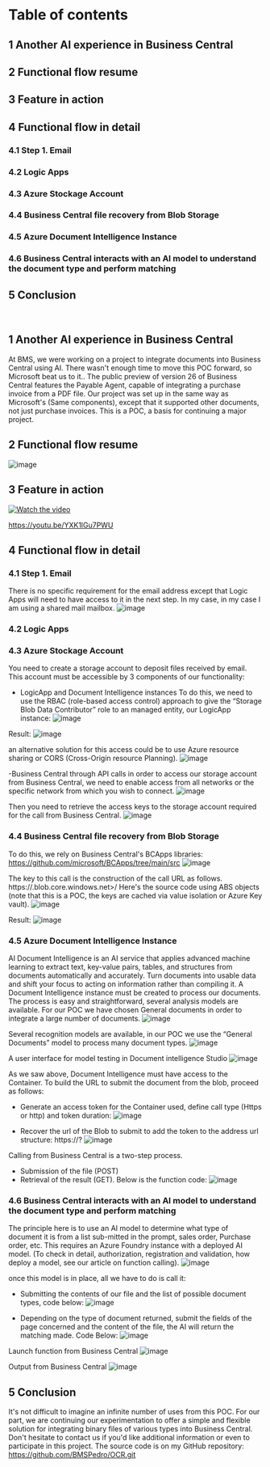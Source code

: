 # Table of contents
## 1	Another AI experience in Business Central
## 2	Functional flow resume
## 3	Feature in action
## 4	Functional flow in detail
### 4.1	Step 1. Email	
### 4.2	Logic Apps
### 4.3	Azure Stockage Account
### 4.4	Business Central file recovery from Blob Storage
### 4.5	Azure Document Intelligence Instance
### 4.6	Business Central interacts with an AI model to understand the document type and perform matching
## 5 Conclusion
 
## 1	  Another AI experience in Business Central
At BMS, we were working on a project to integrate documents into Business Central using AI. There wasn't enough time to move this POC forward, so Microsoft beat us to it.. The public preview of version 26 of Business Central features the Payable Agent, capable of integrating a purchase invoice from a PDF file.
Our project was set up in the same way as Microsoft's (Same components), except that it supported other documents, not just purchase invoices.
This is a POC, a basis for continuing a major project.

## 2	  Functional flow resume
 ![image](https://github.com/user-attachments/assets/3823d348-77ff-4629-8ab3-a256a10a5dc5)

## 3	 Feature in action

[![Watch the video](https://img.youtube.com/vi/YXK1lGu7PWU/0.jpg)](https://www.youtube.com/watch?v=_YXK1lGu7PWU)

https://youtu.be/YXK1lGu7PWU

## 4	Functional flow in detail
### 4.1	 Step 1. Email
There is no specific requirement for the email address except that Logic Apps will need to have access to it in the next step. In my case, in my case I am using a shared mail mailbox.
![image](https://github.com/user-attachments/assets/1393d519-8b8e-4727-a01d-6bf285113dc2)
 
### 4.2	Logic Apps


### 4.3	Azure Stockage Account
You need to create a storage account to deposit files received by email. This account must be accessible by 3 components of our functionality:
- LogicApp and Document Intelligence instances
To do this, we need to use the RBAC (role-based access control) approach to give the “Storage Blob Data Contributor” role to an managed entity, our LogicApp instance:
 ![image](https://github.com/user-attachments/assets/1794ec57-56fc-411e-9e39-566b1ee6ea83)


Result:
![image](https://github.com/user-attachments/assets/6874ee87-3d35-4fd0-a816-10ec02cc4e99)

an alternative solution for this access could be to use Azure resource sharing or CORS (Cross-Origin resource Planning).
![image](https://github.com/user-attachments/assets/88b4a4bb-f437-49c1-9e51-4e8368b81524)

 
-Business Central through API calls
in order to access our storage account from Business Central, we need to enable access from all networks or the specific network from which you wish to connect.
![image](https://github.com/user-attachments/assets/64175836-5a35-471b-922f-f5f7a33cd17d)

Then you need to retrieve the access keys to the storage account required for the call from Business Central.
![image](https://github.com/user-attachments/assets/fa55a059-dd11-458f-ab50-85dabad35e0c)

 
### 4.4	Business Central file recovery from Blob Storage
To do this, we rely on Business Central's BCApps libraries: https://github.com/microsoft/BCApps/tree/main/src
![image](https://github.com/user-attachments/assets/431cdab7-3be0-47fa-b965-6802309a084c)
 
The key to this call is the construction of the call URL as follows. 
https://<storage account name>.blob.core.windows.net>/<Container name>
Here's the source code using ABS objects (note that this is a POC, the keys are cached via value isolation or Azure Key vault).
![image](https://github.com/user-attachments/assets/8f3b08da-1c58-4faa-99d2-f0f5ef40104f)

Result:
![image](https://github.com/user-attachments/assets/8fbd3d27-4a24-4fdd-8ac3-b3c3658d2989)

### 4.5	Azure Document Intelligence Instance
AI Document Intelligence is an AI service that applies advanced machine learning to extract text, key-value pairs, tables, and structures from documents automatically and accurately. Turn documents into usable data and shift your focus to acting on information rather than compiling it. 
A Document Intelligence instance must be created to process our documents. The process is easy and straightforward, several analysis models are available. For our POC we have chosen General documents in order to integrate a large number of documents.
![image](https://github.com/user-attachments/assets/b1995080-3da3-435d-8e76-df97f9b1527e)

Several recognition models are available, in our POC we use the “General Documents” model to process many document types.
![image](https://github.com/user-attachments/assets/3b10910f-615e-453e-afdb-360b92902a75)
 
A user interface for model testing in Document intelligence Studio
![image](https://github.com/user-attachments/assets/4d57785b-fc14-4074-92da-374f6acbb5d9)
 
As we saw above, Document Intelligence must have access to the Container.
To build the URL to submit the document from the blob, proceed as follows:
- Generate an access token for the Container used, define call type (Https or http) and token duration:
![image](https://github.com/user-attachments/assets/4ff0fd6d-48bc-4c9a-9369-e9ad7be4a0e2)

- Recover the url of the Blob to submit to add the token to the address  url structure: https://<blob url>?<Container token>
![image](https://github.com/user-attachments/assets/6cf78c1c-9032-4073-81ff-a7c14f1300d4)

Calling from Business Central is a two-step process. 
- Submission of the file (POST)
- Retrieval of the result (GET). 
Below is the function code:
![image](https://github.com/user-attachments/assets/a2353880-7302-427d-8afd-697f5fb71260)


### 4.6	Business Central interacts with an AI model to understand the document type and perform matching
The principle here is to use an AI model to determine what type of document it is from a list sub-mitted in the prompt, sales order, Purchase order, etc.
This requires an Azure Foundry instance with a deployed AI model. (To check in detail, authorization, registration and validation, how deploy a model, see our article on function calling).
![image](https://github.com/user-attachments/assets/b1f753f6-5853-48fa-b90a-fb64fd11e71e)
 
once this model is in place, all we have to do is call it:
- Submitting the contents of our file and the list of possible document types, code below:
 ![image](https://github.com/user-attachments/assets/31ed0850-1515-4f01-97c5-a4994d73fdd0)

- Depending on the type of document returned, submit the fields of the page concerned and the content of the file, the AI will return the matching made. Code Below:
![image](https://github.com/user-attachments/assets/6369a1eb-b451-46db-9378-f30ad22fd6ff)

Launch function from Business Central
![image](https://github.com/user-attachments/assets/ab3b7b1d-7d53-4cda-8b7b-541ad89f6bf3)

Output from Business Central
![image](https://github.com/user-attachments/assets/84853542-0bcc-426a-976a-251aa4c8e85f)

## 5	Conclusion
It's not difficult to imagine an infinite number of uses from this POC.
For our part, we are continuing our experimentation to offer a simple and flexible solution for integrating binary files of various types into Business Central.
Don't hesitate to contact us if you'd like additional information or even to participate in this project.
The source code is on my GitHub repository: https://github.com/BMSPedro/OCR.git








